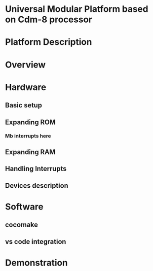 # Universal Modular Platform based on Cdm-8 processor 

# Platform Description

# Overview
# Hardware 
## Basic setup
## Expanding ROM
### Mb interrupts here
## Expanding RAM
## Handling Interrupts
## Devices description
# Software
## cocomake
## vs code integration
# Demonstration